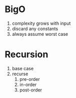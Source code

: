# BigO
1. complexity grows with input
2. discard any constants
3. always assume worst case

# Recursion
1. base case
3. recurse
	1. pre-order
	2. in-order
	3. post-order
